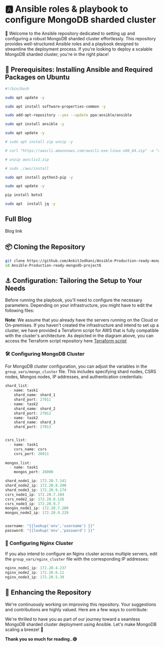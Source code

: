 # 🅰️ Ansible roles & playbook to configure MongoDB sharded cluster

🌟 Welcome to the Ansible repository dedicated to setting up and configuring a robust MongoDB sharded cluster effortlessly. This repository provides well-structured Ansible roles and a playbook designed to streamline the deployment process. If you're looking to deploy a scalable MongoDB sharded cluster, you're in the right place!

## 🔖 Prerequisites: Installing Ansible and Required Packages on Ubuntu

```sh
#!/bin/bash

sudo apt update -y

sudo apt install software-properties-common -y

sudo add-apt-repository --yes --update ppa:ansible/ansible

sudo apt install ansible -y

sudo apt update -y

# sudo apt install zip unzip -y

# curl "https://awscli.amazonaws.com/awscli-exe-linux-x86_64.zip" -o "awscliv2.zip"

# unzip awscliv2.zip

# sudo ./aws/install

sudo apt install python3-pip -y

sudo apt update -y

pip install boto3

sudo apt  install jq -y
```
## Full Blog
Blog link

## 📦 Cloning the Repository

```sh
git clone https://github.com/AnkitJodhani/Ansible-Production-ready-mongodb-project6.git
cd Ansible-Production-ready-mongodb-project6

```

## ⚓ Configuration: Tailoring the Setup to Your Needs
Before running the playbook, you'll need to configure the necessary parameters. Depending on your infrastructure, you might have to edit the following files:

**Note**: We assume that you already have the servers running on the Cloud or On-premises. If you haven't created the infrastructure and intend to set up a cluster, we have provided a Terraform script for AWS that is fully compatible with the cluster's architecture. As depicted in the diagram above, you can access the Terraform script repository here [Terraform script](https://github.com/AnkitJodhani/Terraform-Production-ready-mongodb-project6.git) 

### 🛠️ Configuring MongoDB Cluster

For MongoDB cluster configuration, you can adjust the variables in the `group_vars/mongo_cluster` file. This includes specifying shard nodes, CSRS nodes, Mongos nodes, IP addresses, and authentication credentials:

```javascript
shard_list:
  - name: task1
    shard_name: shard_1
    shard_port: 27011
  - name: task2
    shard_name: shard_2
    shard_port: 27012
  - name: task2
    shard_name: shard_3
    shard_port: 27013


csrs_list:
  - name: task1
    csrs_name: csrs
    csrs_port: 26011
    
mongos_list:
  - name: task1
    mongos_port: 26000

shard_node1_ip: 172.20.7.141
shard_node2_ip: 172.20.8.200
shard_node3_ip: 172.20.9.174
csrs_node1_ip: 172.20.7.104
csrs_node2_ip: 172.20.8.126
csrs_node3_ip: 172.20.9.7
mongos_node1_ip: 172.20.7.200
mongos_node2_ip: 172.20.9.229


username: "{{lookup('env','username') }}"
password: "{{lookup('env','password') }}"
```

### 🔨 Configuring Nginx Cluster
If you also intend to configure an Nginx cluster across multiple servers, edit the `group_vars/nginx_cluster` file with the corresponding IP addresses:


```javascript
nginx_node1_ip: 172.20.4.237
nginx_node2_ip: 172.20.6.11
nginx_node3_ip: 172.20.5.39
```

## 🚀 Enhancing the Repository
We're continuously working on improving this repository. Your suggestions and contributions are highly valued. Here are a few ways to contribute:

We're thrilled to have you as part of our journey toward a seamless MongoDB sharded cluster deployment using Ansible. Let's make MongoDB scaling a breeze! 🚀

**Thank you so much for reading..😅**

